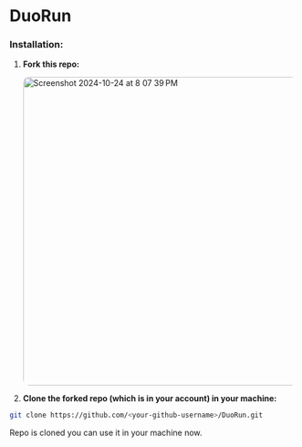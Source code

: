# DuoRun

### Installation:

1. **Fork this repo:**
   
   <img width="540" style="border-radius: 10px;" alt="Screenshot 2024-10-24 at 8 07 39 PM" src="https://github.com/user-attachments/assets/f18983d3-91da-4217-816c-ff23590a5be8">



3. **Clone the forked repo (which is in your account) in your machine:**
  ```bash
  git clone https://github.com/<your-github-username>/DuoRun.git
  ```

Repo is cloned you can use it in your machine now.
